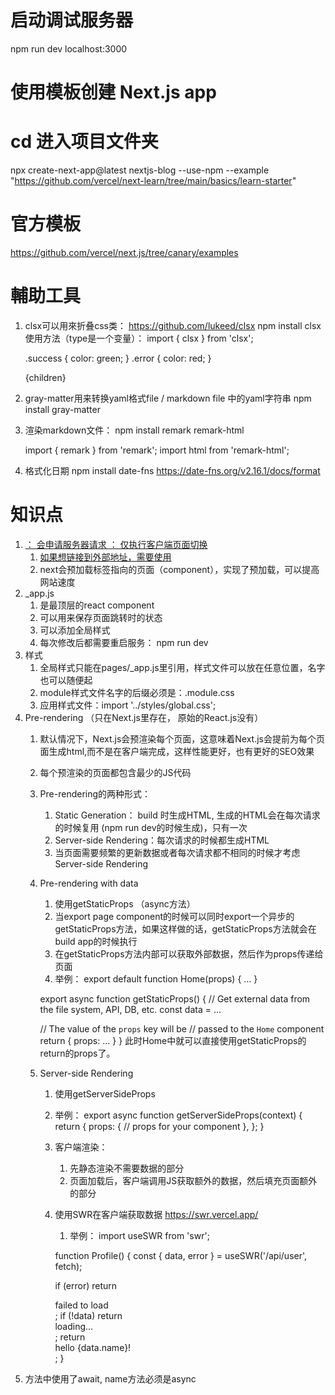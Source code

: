 # 启动调试服务器
npm run dev
localhost:3000

# 使用模板创建 Next.js app
# cd 进入项目文件夹
npx create-next-app@latest nextjs-blog --use-npm --example "https://github.com/vercel/next-learn/tree/main/basics/learn-starter"
# 官方模板
https://github.com/vercel/next.js/tree/canary/examples

# 輔助工具
1. clsx可以用來折叠css类： https://github.com/lukeed/clsx
   npm install clsx
   使用方法（type是一个变量）：
   import { clsx } from 'clsx';

   .success {
      color: green;
   }
   .error {
      color: red;
   }

   <div
      className={clsx({
        [styles.success]: type === 'success',
        [styles.error]: type === 'error',
      })}
    >
      {children}
   </div>
2. gray-matter用来转换yaml格式file / markdown file 中的yaml字符串
   npm install gray-matter
3. 渲染markdown文件：
   npm install remark remark-html

   import { remark } from 'remark';
   import html from 'remark-html';
4. 格式化日期
   npm install date-fns
   https://date-fns.org/v2.16.1/docs/format

# 知识点
1. <a href="…">： 会申请服务器请求 <Link href="…">： 仅执行客户端页面切换
   1. 如果想链接到外部地址，需要使用<a>
   2. next会预加载<Link >标签指向的页面（component），实现了预加载，可以提高网站速度
2. _app.js
   1. 是最顶层的react component
   2. 可以用来保存页面跳转时的状态
   3. 可以添加全局样式
   4. 每次修改后都需要重启服务： npm run dev
3. 样式
   1. 全局样式只能在pages/_app.js里引用，样式文件可以放在任意位置，名字也可以随便起
   2. module样式文件名字的后缀必须是：.module.css
   3. 应用样式文件：import '../styles/global.css';
4. Pre-rendering （只在Next.js里存在， 原始的React.js没有）
   1. 默认情况下，Next.js会预渲染每个页面，这意味着Next.js会提前为每个页面生成html,而不是在客户端完成，这样性能更好，也有更好的SEO效果
   2. 每个预渲染的页面都包含最少的JS代码
   3. Pre-rendering的两种形式：
      1. Static Generation： build 时生成HTML, 生成的HTML会在每次请求的时候复用 (npm run dev的时候生成)，只有一次
      2. Server-side Rendering：每次请求的时候都生成HTML
      3. 当页面需要频繁的更新数据或者每次请求都不相同的时候才考虑Server-side Rendering
   4. Pre-rendering with data
      1. 使用getStaticProps （async方法）
      2. 当export page component的时候可以同时export一个异步的getStaticProps方法，如果这样做的话，getStaticProps方法就会在build app的时候执行
      3. 在getStaticProps方法内部可以获取外部数据，然后作为props传递给页面
      4. 举例：
      export default function Home(props) { ... }

      export async function getStaticProps() {
         // Get external data from the file system, API, DB, etc.
         const data = ...

         // The value of the `props` key will be
         //  passed to the `Home` component
         return {
            props: ...
         }
      }
      此时Home中就可以直接使用getStaticProps的return的props了。
   5. Server-side Rendering
      1. 使用getServerSideProps
      2. 举例：
         export async function getServerSideProps(context) {
            return {
               props: {
                  // props for your component
               },
            };
         }
      3. 客户端渲染：
         1. 先静态渲染不需要数据的部分
         2. 页面加载后，客户端调用JS获取额外的数据，然后填充页面额外的部分
      4. 使用SWR在客户端获取数据 https://swr.vercel.app/
         1. 举例：
         import useSWR from 'swr';

         function Profile() {
            const { data, error } = useSWR('/api/user', fetch);

            if (error) return <div>failed to load</div>;
            if (!data) return <div>loading...</div>;
            return <div>hello {data.name}!</div>;
         }
5. 方法中使用了await, name方法必须是async